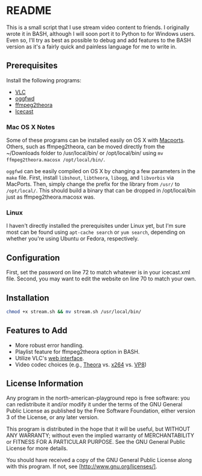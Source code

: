 # README
This is a small script that I use stream video content to friends.  I originally wrote it in BASH, although I will soon port it to Python to for Windows users.  Even so, I'll try as best as possible to debug and add features to the BASH version as it's a fairly quick and painless language for me to write in.

## Prerequisites
Install the following programs:

  - [VLC](http://www.videolan.org/index.html)
  - [oggfwd](http://v2v.cc/~j/oggfwd/)
  - [ffmpeg2theora](http://firefogg.org/nightly/)
  - [Icecast](http://www.icecast.org/)

### Mac OS X Notes
Some of these programs can be installed easily on OS X with [Macports](https://www.macports.org/). Others, such as ffmpeg2theora, can be moved directly from the ~/Downloads folder to /usr/local/bin/ or /opt/local/bin/ using `mv ffmpeg2theora.macosx /opt/local/bin/`.  

`oggfwd` can be easily compiled on OS X by changing a few parameters in the `make` file.  First, install `libshout`, `libtheora`, `libogg`, and `libvorbis` via MacPorts.  Then, simply change the prefix for the library from `/usr/` to `/opt/local/`.  This should build a binary that can be dropped in /opt/local/bin just as ffmpeg2theora.macosx was.

### Linux
I haven't directly installed the prerequisites under Linux yet, but I'm sure most can be found using `apt-cache search` or `yum search`, depending on whether you're using Ubuntu or Fedora, respectively.

## Configuration
First, set the password on line 72 to match whatever is in your icecast.xml file. Second, you may want to edit the website on line 70 to match your own. 

## Installation
```bash
chmod +x stream.sh && mv stream.sh /usr/local/bin/
```


## Features to Add
  - More robust error handling.
  - Playlist feature for ffmpeg2theora option in BASH.
  - Utilize VLC's [web interface](http://wiki.videolan.org/Documentation:Modules/http_intf).
  - Video codec choices (e.g., [Theora](http://www.theora.org/) vs. [x264](http://www.videolan.org/developers/x264.html) vs. [VP8](http://www.webmproject.org/))

## License Information
Any program in the north-american-playground repo is free software: you can redistribute it and/or modify
it under the terms of the GNU General Public License as published by
the Free Software Foundation, either version 3 of the License, or 
any later version.

This program is distributed in the hope that it will be useful,
but WITHOUT ANY WARRANTY; without even the implied warranty of
MERCHANTABILITY or FITNESS FOR A PARTICULAR PURPOSE.  See the
GNU General Public License for more details.

You should have received a copy of the GNU General Public License
along with this program.  If not, see [http://www.gnu.org/licenses/].